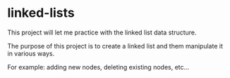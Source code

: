 # linked-lists

This project will let me practice with the linked list data structure.

The purpose of this project is to create a linked list and them manipulate it in various ways.

For example: adding new nodes, deleting existing nodes, etc...
